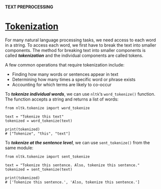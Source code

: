 #### TEXT PREPROCESSING

# [Tokenization](https://www.codecademy.com/paths/build-chatbots-with-python/tracks/rule-based-chatbots/modules/nlp-text-preprocessing/lessons/text-preprocessing/exercises/tokenization)
For many natural language processing tasks, we need access to each word in a string. To access each word, we first have to break the text into smaller components. The method for breaking text into smaller components is called ***tokenization*** and the individual components are called tokens.

A few common operations that require tokenization include:
* Finding how many words or sentences appear in text
* Determining how many times a specific word or phrase exists
* Accounting for which terms are likely to co-occur

To ***tokenize individual words***, we can use `nltk`‘s `word_tokenize()` function. The function accepts a string and returns a list of words:
```
from nltk.tokenize import word_tokenize

text = "Tokenize this text"
tokenized = word_tokenize(text)

print(tokenized)
# ["Tokenize", "this", "text"]
```
To ***tokenize at the sentence level***, we can use `sent_tokenize()` from the same module:
```
from nltk.tokenize import sent_tokenize

text = "Tokenize this sentence. Also, tokenize this sentence."
tokenized = sent_tokenize(text)

print(tokenized)
# ['Tokenize this sentence.', 'Also, tokenize this sentence.']
```
